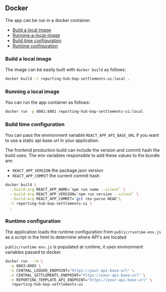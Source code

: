 ## Docker

The app can be run in a docker container.

- [Build a local image](build-a-local-image)
- [Running-a-local-image](running-a-local-image)
- [Build time configuration](build-time-configuration)
- [Runtime configuration](runtime-configuration)

### Build a local image

The image can be easily built with `docker build` as follows:

```bash
docker build -t reporting-hub-bop-settlements-ui:local .
```

### Running a local image

You can run the app container as follows:

```bash
docker run -p 8081:8081 reporting-hub-bop-settlements-ui:local
```

### Build time configuration

You can pass the environment variable `REACT_APP_API_BASE_URL` if you want to use a static api base url in your application.

The frontend production build can include the version and commit hash the build uses.
The env variables responsible to add these values to the bundle are:

- `REACT_APP_VERSION` the package.json version
- `REACT_APP_COMMIT` the current commit hash

```bash
docker build \
  --build-arg REACT_APP_NAME=`npm run name --silent` \
  --build-arg REACT_APP_VERSION=`npm run version --silent` \
  --build-arg REACT_APP_COMMIT=`git rev-parse HEAD`\
  -t reporting-hub-bop-settlements-ui \
  .
```

### Runtime configuration

The application loads the runtime configuration from `public/runtime-env.js` as
a script in the html to determine where API's are located

`public/runtime-env.js` is populated at runtime, it uses environment variables passed to docker.

```bash
docker run --rm \
  -p 8083:8083 \
  -e CENTRAL_LEDGER_ENDPOINT="https://your-api-base-url" \
  -e CENTRAL_SETTLEMENTS_ENDPOINT="https://your-api-base-url" \
  -e REPORTING_TEMPLATE_API_ENDPOINT="https://your-api-base-url" \
   reporting-hub-bop-settlements-ui
```
